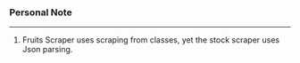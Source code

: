 ### Personal Note
---
1. Fruits Scraper uses scraping from classes, yet the stock scraper uses Json parsing.